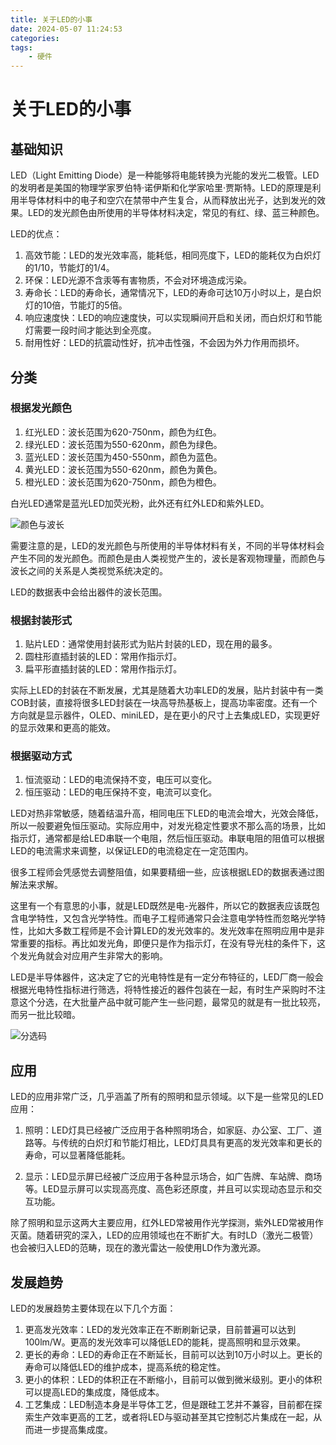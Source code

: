 ```yaml
---
title: 关于LED的小事
date: 2024-05-07 11:24:53
categories:
tags:
    - 硬件
---
```


# 关于LED的小事

## 基础知识

LED（Light Emitting Diode）是一种能够将电能转换为光能的发光二极管。LED的发明者是美国的物理学家罗伯特·诺伊斯和化学家哈里·贾斯特。LED的原理是利用半导体材料中的电子和空穴在禁带中产生复合，从而释放出光子，达到发光的效果。LED的发光颜色由所使用的半导体材料决定，常见的有红、绿、蓝三种颜色。

LED的优点：

1. 高效节能：LED的发光效率高，能耗低，相同亮度下，LED的能耗仅为白炽灯的1/10，节能灯的1/4。
2. 环保：LED光源不含汞等有害物质，不会对环境造成污染。
3. 寿命长：LED的寿命长，通常情况下，LED的寿命可达10万小时以上，是白炽灯的10倍，节能灯的5倍。
4. 响应速度快：LED的响应速度快，可以实现瞬间开启和关闭，而白炽灯和节能灯需要一段时间才能达到全亮度。
5. 耐用性好：LED的抗震动性好，抗冲击性强，不会因为外力作用而损坏。

<!-- more -->

## 分类

### 根据发光颜色

1. 红光LED：波长范围为620-750nm，颜色为红色。 
2. 绿光LED：波长范围为550-620nm，颜色为绿色。 
3. 蓝光LED：波长范围为450-550nm，颜色为蓝色。 
4. 黄光LED：波长范围为550-620nm，颜色为黄色。 
5. 橙光LED：波长范围为620-750nm，颜色为橙色。

白光LED通常是蓝光LED加荧光粉，此外还有红外LED和紫外LED。

![颜色与波长](https://imgs.boringhex.top/blog/20240507223603.png)

需要注意的是，LED的发光颜色与所使用的半导体材料有关，不同的半导体材料会产生不同的发光颜色。而颜色是由人类视觉产生的，波长是客观物理量，而颜色与波长之间的关系是人类视觉系统决定的。

LED的数据表中会给出器件的波长范围。

### 根据封装形式

1. 贴片LED：通常使用封装形式为贴片封装的LED，现在用的最多。 
2. 圆柱形直插封装的LED：常用作指示灯。 
3. 扁平形直插封装的LED：常用作指示灯。

实际上LED的封装在不断发展，尤其是随着大功率LED的发展，贴片封装中有一类COB封装，直接将很多LED封装在一块高导热基板上，提高功率密度。还有一个方向就是显示器件，OLED、miniLED，是在更小的尺寸上去集成LED，实现更好的显示效果和更高的能效。

### 根据驱动方式

1. 恒流驱动：LED的电流保持不变，电压可以变化。
2. 恒压驱动：LED的电压保持不变，电流可以变化。

LED对热非常敏感，随着结温升高，相同电压下LED的电流会增大，光效会降低，所以一般要避免恒压驱动。实际应用中，对发光稳定性要求不那么高的场景，比如指示灯，通常都是给LED串联一个电阻，然后恒压驱动。串联电阻的阻值可以根据LED的电流需求来调整，以保证LED的电流稳定在一定范围内。

很多工程师会凭感觉去调整阻值，如果要精细一些，应该根据LED的数据表通过图解法来求解。

这里有一个有意思的小事，就是LED既然是电-光器件，所以它的数据表应该既包含电学特性，又包含光学特性。而电子工程师通常只会注意电学特性而忽略光学特性，比如大多数工程师是不会计算LED的发光效率的。发光效率在照明应用中是非常重要的指标。再比如发光角，即便只是作为指示灯，在没有导光柱的条件下，这个发光角就会对应用产生非常大的影响。

LED是半导体器件，这决定了它的光电特性是有一定分布特征的，LED厂商一般会根据光电特性指标进行筛选，将特性接近的器件包装在一起，有时生产采购时不注意这个分选，在大批量产品中就可能产生一些问题，最常见的就是有一批比较亮，而另一批比较暗。

![分选码](https://imgs.boringhex.top/blog/20240507232523.png)

## 应用

LED的应用非常广泛，几乎涵盖了所有的照明和显示领域。以下是一些常见的LED应用：

1. 照明：LED灯具已经被广泛应用于各种照明场合，如家庭、办公室、工厂、道路等。与传统的白炽灯和节能灯相比，LED灯具具有更高的发光效率和更长的寿命，可以显著降低能耗。

2. 显示：LED显示屏已经被广泛应用于各种显示场合，如广告牌、车站牌、商场等。LED显示屏可以实现高亮度、高色彩还原度，并且可以实现动态显示和交互功能。

除了照明和显示这两大主要应用，红外LED常被用作光学探测，紫外LED常被用作灭菌。随着研究的深入，LED的应用领域也在不断扩大。有时LD（激光二极管）也会被归入LED的范畴，现在的激光雷达一般使用LD作为激光源。

## 发展趋势

LED的发展趋势主要体现在以下几个方面：

1. 更高发光效率：LED的发光效率正在不断刷新记录，目前普遍可以达到100lm/W。更高的发光效率可以降低LED的能耗，提高照明和显示效果。
2. 更长的寿命：LED的寿命正在不断延长，目前可以达到10万小时以上。更长的寿命可以降低LED的维护成本，提高系统的稳定性。
3. 更小的体积：LED的体积正在不断缩小，目前可以做到微米级别。更小的体积可以提高LED的集成度，降低成本。
4. 工艺集成：LED制造本身是半导体工艺，但是跟硅工艺并不兼容，目前都在探索生产效率更高的工艺，或者将LED与驱动甚至其它控制芯片集成在一起，从而进一步提高集成度。
